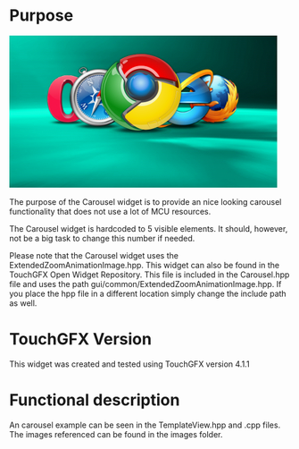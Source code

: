 Purpose
========

![example](screenshots/img00.bmp "Example")

The purpose of the Carousel widget is to provide an nice looking carousel functionality that does not use a lot of MCU resources. 

The Carousel widget is hardcoded to 5 visible elements. It should, however, not be a big task to change this number if needed.

Please note that the Carousel widget uses the ExtendedZoomAnimationImage.hpp. This widget can also be found in the TouchGFX Open Widget Repository. This file is included in the Carousel.hpp file and uses the path gui/common/ExtendedZoomAnimationImage.hpp. If you place the hpp file in a different location simply change the include path as well.

TouchGFX Version
=================

This widget was created and tested using TouchGFX version 4.1.1

Functional description
======================

An carousel example can be seen in the TemplateView.hpp and .cpp files. The images referenced can be found in the images folder. 
  
 

